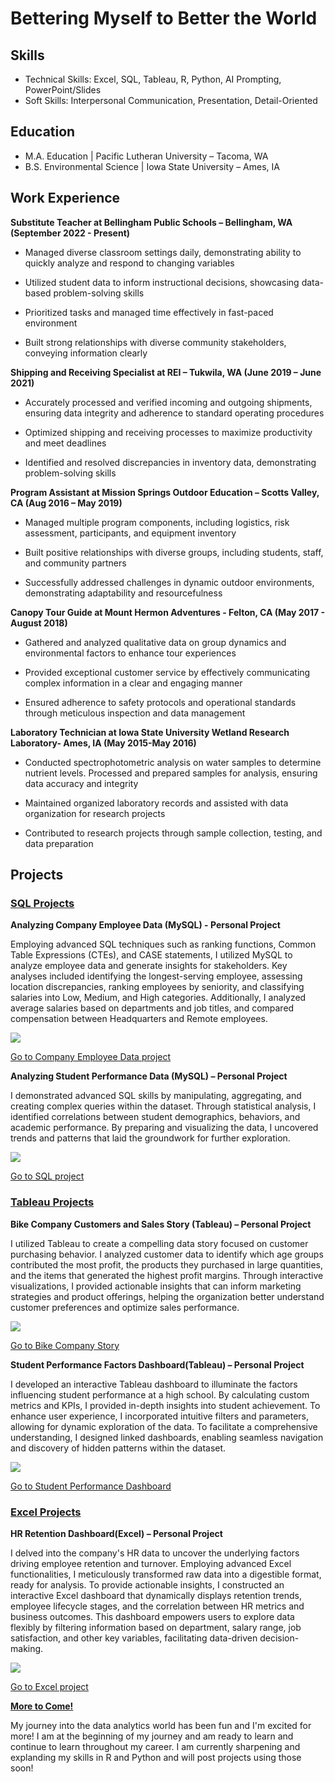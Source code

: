 # Bettering Myself to Better the World

## Skills
- Technical Skills: Excel, SQL, Tableau, R, Python, AI Prompting, PowerPoint/Slides
- Soft Skills: Interpersonal Communication, Presentation, Detail-Oriented

## Education
- M.A. Education |             Pacific Lutheran University – Tacoma, WA       
- B.S. Environmental Science | Iowa State University – Ames, IA

## Work Experience
**Substitute Teacher at Bellingham Public Schools – Bellingham, WA	(September 2022 - Present)**

- Managed diverse classroom settings daily, demonstrating ability to quickly analyze and respond to changing variables

- Utilized student data to inform instructional decisions, showcasing data-based problem-solving skills

- Prioritized tasks and managed time effectively in fast-paced environment

- Built strong relationships with diverse community stakeholders, conveying information clearly

**Shipping and Receiving Specialist at REI – Tukwila, WA 	(June 2019 – June 2021)**

- Accurately processed and verified incoming and outgoing shipments, ensuring data integrity and adherence to standard operating procedures

- Optimized shipping and receiving processes to maximize productivity and meet deadlines

- Identified and resolved discrepancies in inventory data, demonstrating problem-solving skills

**Program Assistant at Mission Springs Outdoor Education – Scotts Valley, CA 	(Aug 2016 – May 2019)**

- Managed multiple program components, including logistics, risk assessment, participants, and equipment inventory

- Built positive relationships with diverse groups, including students, staff, and community partners

- Successfully addressed challenges in dynamic outdoor environments, demonstrating adaptability and resourcefulness

**Canopy Tour Guide at Mount Hermon Adventures - Felton, CA (May 2017 - August 2018)**

- Gathered and analyzed qualitative data on group dynamics and environmental factors to enhance tour experiences

- Provided exceptional customer service by effectively communicating complex information in a clear and engaging manner

- Ensured adherence to safety protocols and operational standards through meticulous inspection and data management

**Laboratory Technician at Iowa State University Wetland Research Laboratory- Ames, IA (May 2015-May 2016)**

- Conducted spectrophotometric analysis on water samples to determine nutrient levels. Processed and prepared samples for analysis, ensuring data accuracy and integrity

- Maintained organized laboratory records and assisted with data organization for research projects

- Contributed to research projects through sample collection, testing, and data preparation

## Projects

### <u>SQL Projects</u>

**Analyzing Company Employee Data (MySQL) - Personal Project**

Employing advanced SQL techniques such as ranking functions, Common Table Expressions (CTEs), and CASE statements, I utilized MySQL to analyze employee data and generate insights for stakeholders.  Key analyses included identifying the longest-serving employee, assessing location discrepancies, ranking employees by seniority, and classifying salaries into Low, Medium, and High categories. Additionally, I analyzed average salaries based on departments and job titles, and compared compensation between Headquarters and Remote employees.

![](https://github.com/jrgentry20/portfolio/blob/main/images/Employee%20Data%20SQL.png)

[Go to Company Employee Data project](https://github.com/jrgentry20/portfolio/blob/main/Analysis%20of%20Company%20Employee%20Data%20Project.sql)

**Analyzing Student Performance Data (MySQL) – Personal Project**

I demonstrated advanced SQL skills by manipulating, aggregating, and creating complex queries within the dataset. Through statistical analysis, I identified correlations between student demographics, behaviors, and academic performance. By preparing and visualizing the data, I uncovered trends and patterns that laid the groundwork for further exploration. 

![](https://github.com/jrgentry20/portfolio/blob/main/images/Picture%203.png?raw=true)

[Go to SQL project](https://github.com/jrgentry20/portfolio/blob/main/Student%20Performance.sql)

### <u>Tableau Projects</u>


**Bike Company Customers and Sales Story (Tableau) – Personal Project**

I utilized Tableau to create a compelling data story focused on customer purchasing behavior. I analyzed customer data to identify which age groups contributed the most profit, the products they purchased in large quantities, and the items that generated the highest profit margins. Through interactive visualizations, I provided actionable insights that can inform marketing strategies and product offerings, helping the organization better understand customer preferences and optimize sales performance.

![](https://github.com/jrgentry20/portfolio/blob/main/images/Screenshot%202024-09-25%20135817.png)

[Go to Bike Company Story](https://public.tableau.com/app/profile/jerry.gentry/viz/MostProfitableCustomersandProductsStory/MostProfitableCustomersandProducts)  

**Student Performance Factors Dashboard(Tableau) – Personal Project**

I developed an interactive Tableau dashboard to illuminate the factors influencing student performance at a high school. By calculating custom metrics and KPIs, I provided in-depth insights into student achievement. To enhance user experience, I incorporated intuitive filters and parameters, allowing for dynamic exploration of the data. To facilitate a comprehensive understanding, I designed linked dashboards, enabling seamless navigation and discovery of hidden patterns within the dataset. 

![](https://github.com/jrgentry20/portfolio/blob/main/images/Picture%201.png?raw=true)

[Go to Student Performance Dashboard](https://github.com/jrgentry20/portfolio/blob/main/Student%20Performance%20Dashboard.twbx)

### <u>Excel Projects</u>

**HR Retention Dashboard(Excel) – Personal Project**

I delved into the company's HR data to uncover the underlying factors driving employee retention and turnover. Employing advanced Excel functionalities, I meticulously transformed raw data into a digestible format, ready for analysis. To provide actionable insights, I constructed an interactive Excel dashboard that dynamically displays retention trends, employee lifecycle stages, and the correlation between HR metrics and business outcomes. This dashboard empowers users to explore data flexibly by filtering information based on department, salary range, job satisfaction, and other key variables, facilitating data-driven decision-making. 

![](https://github.com/jrgentry20/portfolio/blob/main/images/Picture%202.png?raw=true)

[Go to Excel project](https://github.com/jrgentry20/portfolio/blob/main/HR%20Retention%20Project%20Dashboard.xlsx)

**<u>More to Come!</u>**

My journey into the data analytics world has been fun and I'm excited for more!  I am at the beginning of my journey and am ready to learn and continue to learn throughout my career.  I am currently sharpening and explanding my skills in R and Python and will post projects using those soon!  
